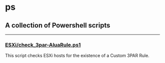 # ps

## A collection of Powershell scripts

---

### [ESXi/check_3par-AluaRule.ps1](ESXi/check_3par-AluaRule.ps1)
This script checks ESXi hosts for the existence of a Custom 3PAR Rule.
